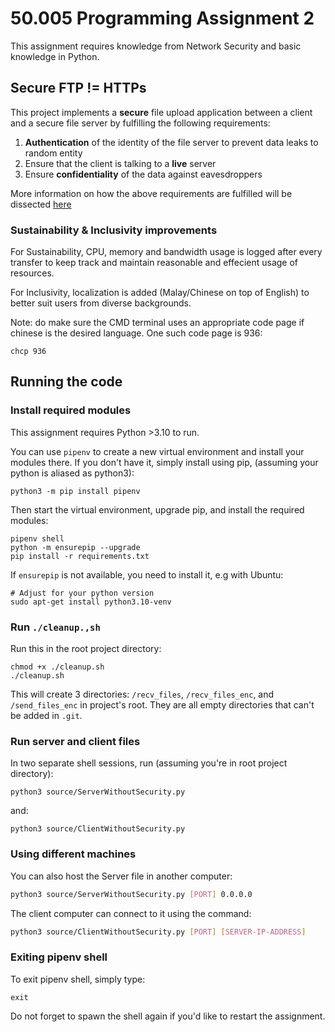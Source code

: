 # 50.005 Programming Assignment 2

This assignment requires knowledge from Network Security and basic knowledge in Python.

## Secure FTP != HTTPs

This project implements a **secure** file upload application between a client and a secure file server by fulfilling the following requirements:

1. **Authentication** of the identity of the file server to prevent data leaks to random entity
2. Ensure that the client is talking to a **live** server
3. Ensure **confidentiality** of the data against eavesdroppers

More information on how the above requirements are fulfilled will be dissected [here](https://github.com/DarrenPea/SFTP/tree/master/source)

### Sustainability & Inclusivity improvements
For Sustainability, CPU, memory and bandwidth usage is logged after every transfer to keep track and maintain reasonable and effecient usage of resources.

For Inclusivity, localization is added (Malay/Chinese on top of English) to better suit users from diverse backgrounds.

Note: do make sure the CMD terminal uses an appropriate code page if chinese is the desired language. One such code page is 936:
```
chcp 936
```

## Running the code

### Install required modules

This assignment requires Python >3.10 to run.

You can use `pipenv` to create a new virtual environment and install your modules there. If you don't have it, simply install using pip, (assuming your python is aliased as python3):

```
python3 -m pip install pipenv
```

Then start the virtual environment, upgrade pip, and install the required modules:

```
pipenv shell
python -m ensurepip --upgrade
pip install -r requirements.txt
```

If `ensurepip` is not available, you need to install it, e.g with Ubuntu:

```
# Adjust for your python version
sudo apt-get install python3.10-venv
```

### Run `./cleanup.,sh`

Run this in the root project directory:

```
chmod +x ./cleanup.sh
./cleanup.sh
```

This will create 3 directories: `/recv_files`, `/recv_files_enc`, and `/send_files_enc` in project's root. They are all empty directories that can't be added in `.git`.

### Run server and client files

In two separate shell sessions, run (assuming you're in root project directory):

```
python3 source/ServerWithoutSecurity.py
```

and:

```
python3 source/ClientWithoutSecurity.py
```

### Using different machines

You can also host the Server file in another computer:

```sh
python3 source/ServerWithoutSecurity.py [PORT] 0.0.0.0
```

The client computer can connect to it using the command:

```sh
python3 source/ClientWithoutSecurity.py [PORT] [SERVER-IP-ADDRESS]
```

### Exiting pipenv shell

To exit pipenv shell, simply type:

```
exit
```

Do not forget to spawn the shell again if you'd like to restart the assignment.
